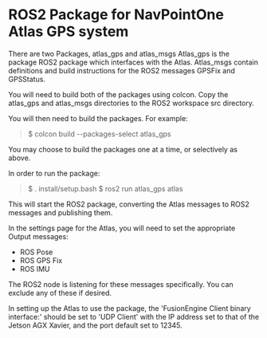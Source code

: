 # ROS2 Package for NavPointOne Atlas GPS system

There are two Packages, atlas_gps and atlas_msgs
Atlas_gps is the package ROS2 package which interfaces with the Atlas.
Atlas_msgs contain definitions and build instructions for the ROS2 messages GPSFix and GPSStatus.

You will need to build both of the packages using colcon. Copy the atlas_gps and atlas_msgs directories to the ROS2 workspace src directory.

You will then need to build the packages. For example:

<blockquote>
$ colcon build --packages-select atlas_gps</blockquote>

You may choose to build the packages one at a time, or selectively as above.

In order to run the package:

<blockquote>
$ . install/setup.bash
$ ros2 run atlas_gps atlas</blockquote>

This will start the ROS2 package, converting the Atlas messages to ROS2 messages and publishing them.

In the settings page for the Atlas, you will need to set the appropriate Output messages:

* ROS Pose
* ROS GPS Fix
* ROS IMU

The ROS2 node is listening for these messages specifically. You can exclude any of these if desired.

In setting up the Atlas to use the package, the 'FusionEngine Client binary interface:' should be set to 'UDP Client' with the IP address set to that of the Jetson AGX Xavier, and the port default set to 12345.


